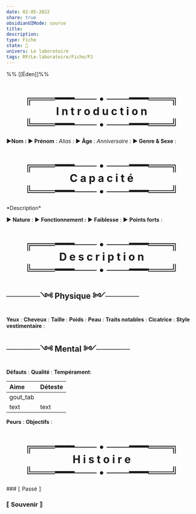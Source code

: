 ```yaml
---
date: 02-05-2022
share: true
obsidianUIMode: source
title: 
description: 
type: Fiche
state: 🔳
univers: Le laboratoire
tags: RP/Le-laboratoire/Fiche/PJ
---
```


%% [[Éden]]%%

 <h1 style="text-align:center">╔═══━━━─── • ───━━━═══╗<br>
I n t r o d u c t i o n<br>
╚═══━━━─── • ───━━━═══╝</h1>

**►Nom :**
**► Prénom** : 
*Alias* : 
**► Âge** : 
*Anniversaire :*
**► Genre & Sexe** : 

<h1 style="text-align:center">╔═══━━━─── • ───━━━═══╗<br>
C a p a c i t é<br>
╚═══━━━─── • ───━━━═══╝</h1>
*Description*

**► Nature** : 
► **Fonctionnement :** 
► **Faiblesse** :
► **Points forts** :

<h1 style="text-align:center">╔═══━━━─── • ───━━━═══╗<br>
D e s c r i p t i o n<br>
╚═══━━━─── • ───━━━═══╝</h1>

## ──────༺ Physique ༻──────
**Yeux** : 
**Cheveux** : 
**Taille** : 
**Poids** : 
**Peau** : 
**Traits notables** : 
**Cicatrice** : 
**Style vestimentaire** :

## ──────༺ Mental ༻────── 
**Défauts** :
**Qualité** : 
**Tempérament**:

| Aime     | Déteste |
|:-------- | ------- |
| gout_tab |         |
| text     | text    |
**Peurs** : 
**Objectifs** :

<h1 style="text-align:center">╔═══━━━─── • ───━━━═══╗<br>
H i s t o i r e<br>
╚═══━━━─── • ───━━━═══╝</h1>
### ⟦ Passé ⟧

### ⟦ Souvenir ⟧